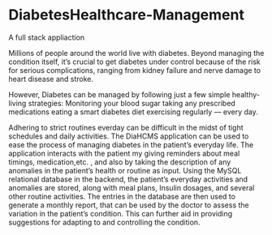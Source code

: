 # DiabetesHealthcare-Management
A full stack appliaction


Millions of people around the world live with diabetes. 
Beyond managing the condition itself, it’s crucial to get diabetes under control because of the risk for serious complications, 
ranging from kidney failure and nerve damage to heart disease and stroke.


However, Diabetes can be managed by following just a few simple healthy-living strategies: 
        Monitoring your blood sugar
        taking any prescribed medications
        eating a smart diabetes diet
        exercising regularly — every day.

Adhering to strict routines everday can be difficult in the midst of tight schedules and daily activities. 
The DiaHCMS application can be used to ease the process of managing diabetes in the patient’s everyday life.
The application interacts with the patient my giving reminders about meal timings, medication,etc. , and also by taking the description of any anomalies in the patient’s health or routine as input. 
Using the MySQL relational database in the backend, the patient’s everyday activities and anomalies are stored, along with meal plans, 
Insulin dosages, and several other routine activities.
The entries in the database are then used to generate a monthly report, that can be used by the doctor to assess the variation in the 
patient’s condition. This can further aid in providing suggestions for adapting to and controlling the condition.
